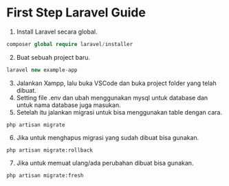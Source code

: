 # First Step Laravel Guide

1. Install Laravel secara global.
```php
composer global require laravel/installer
```

2. Buat sebuah project baru.
```php
laravel new example-app
```

3. Jalankan Xampp, lalu buka VSCode dan buka project folder yang telah dibuat.
4. Setting file .env dan ubah menggunakan mysql untuk database dan untuk nama database juga masukan.
5. Setelah itu jalankan migrasi untuk bisa menggunakan table dengan cara.
```blade
php artisan migrate
```

6. Jika untuk menghapus migrasi yang sudah dibuat bisa gunakan.
```blade
php artisan migrate:rollback
```

7. Jika untuk memuat ulang/ada perubahan dibuat bisa gunakan.
```blade
php artisan migrate:fresh
```

